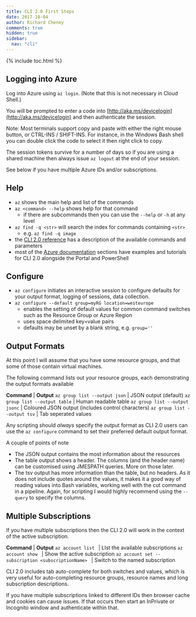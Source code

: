 ```yaml
---
title: CLI 2.0 First Steps
date: 2017-10-04
author: Richard Cheney
comments: true
hidden: true
sidebar:
  nav: "cli"
---
```

{% include toc.html %}

## Logging into Azure

Log into Azure using ```az login```.  (Note that this is not necessary in Cloud Shell.)

You will be prompted to enter a code into  [http://aka.ms/devicelogin](http://aka.ms/devicelogin) and then authenticate the session.

Note: Most terminals support copy and paste with either the right mouse button, or CTRL-INS / SHIFT-INS.  For instance, in the Windows Bash shell you can double click the code to select it then right click to copy.

The session tokens survive for a number of days so if you are using a shared machine then always issue ```az logout``` at the end of your session.

See below if you have multiple Azure IDs and/or subscriptions.

## Help

* ```az``` shows the main help and list of the commands
* ```az <command> --help``` shows help for that command
  * if there are subcommands then you can use the ```--help``` or ```-h``` at any level
* ```az find -q <str>``` will search the index for commands containing ```<str>```
  * e.g. ```az find -q image```
* the [CLI 2.0 reference](https://docs.microsoft.com/en-us/cli/azure/?view=azure-cli-latest) has a description of the available commands and parameters
* most of the [Azure documentation](https://docs.microsoft.com/en-us/azure/#pivot=products&panel=all) sections have examples and tutorials for CLI 2.0 alongside the Portal and PowerShell

## Configure

* ```az configure``` initiates an interactive session to configure defaults for your output format, logging of sessions, data collection.
* ```az configure --default group=myRG location=westeurope```
  * enables the setting of default values for common command switches such as the Resource Group or Azure Region
  * uses space delimited key=value pairs
  * defaults may be unset by a blank string, e.g. ```group=''```

## Output Formats

At this point I will assume that you have some resource groups, and that some of those contain virtual machines.

The following command lists out your resource groups, each demonstrating the output formats available

**Command** | **Output**
```az group list --output json``` | JSON output (default)
```az group list --output table``` | Human readable table
```az group list --output jsonc``` | Coloured JSON output (includes control characters)
```az group list --output tsv``` | Tab seperated values

Any scripting should *always* specify the output format as CLI 2.0 users can use the ```az configure``` command to set their preferred default output format.

A couple of points of note
* The JSON output contains the most information about the resources
* The table output shows a header.  The columns (and the header name) can be customised using JMESPATH queries.  More on those later.
* The tsv output has more information than the table, but no headers. As it does not include quotes around the values, it makes it a good way of reading values into Bash variables, working well with the cut command in a pipeline.  Again, for scripting I would highly recommend using the ``--query`` to specify the columns.

## Multiple Subscriptions

If you have multiple subscriptions then the CLI 2.0 will work in the context of the active subscription.

**Command** | **Output**
```az account list ``` | LIst the available subscriptions
```az account show ``` | Show the active subscription
```az account set --subscription <subscriptionName> ``` | Switch to the named subscription

CLI 2.0 includes tab auto-complete for both switches and values, which is very useful for auto-completing resource groups, resource names and long subscription descriptions.

If you have multiple subscriptions linked to different IDs then browser cache and cookies can cause issues.  If that occurs then start an InPrivate or Incognito window and authenticate within that.
